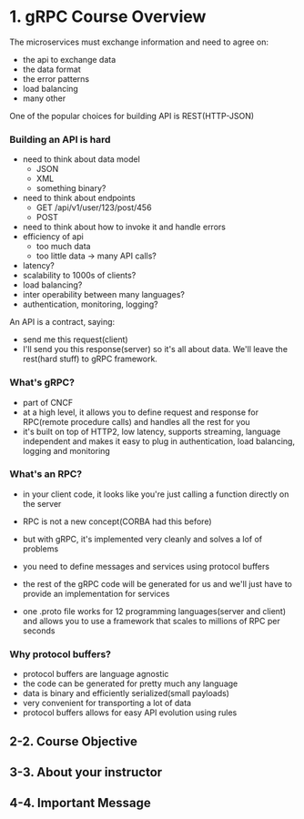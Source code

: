 # 1. gRPC Course Overview
The microservices must exchange information and need to agree on:
- the api to exchange data
- the data format
- the error patterns
- load balancing
- many other

One of the popular choices for building API is REST(HTTP-JSON)

### Building an API is hard
- need to think about data model
    - JSON
    - XML
    - something binary?
- need to think about endpoints 
    - GET /api/v1/user/123/post/456
    - POST
- need to think about how to invoke it and handle errors
- efficiency of api
    - too much data
    - too little data -> many API calls?
- latency?
- scalability to 1000s of clients?
- load balancing?
- inter operability between many languages?
- authentication, monitoring, logging?

An API is a contract, saying:
- send me this request(client)
- I'll send you this response(server)
so it's all about data. We'll leave the rest(hard stuff) to gRPC framework.

### What's gRPC?
- part of CNCF
- at a high level, it allows you to define request and response for RPC(remote procedure calls) and handles all the rest for you
- it's built on top of HTTP2, low latency, supports streaming, language independent and makes it easy to plug in authentication, load balancing, logging
and monitoring

### What's an RPC?
- in your client code, it looks like you're just calling a function directly on the server
- RPC is not a new concept(CORBA had this before)
- but with gRPC, it's implemented very cleanly and solves a lof of problems

- you need to define messages and services using protocol buffers
- the rest of the gRPC code will be generated for us and we'll just have to provide an implementation for services
- one .proto file works for 12 programming languages(server and client) and allows you to use a framework that scales to millions of RPC per seconds

### Why protocol buffers?
- protocol buffers are language agnostic
- the code can be generated for pretty much any language
- data is binary and efficiently serialized(small payloads)
- very convenient for transporting a lot of data
- protocol buffers allows for easy API evolution using rules

## 2-2. Course Objective

## 3-3. About your instructor

## 4-4. Important Message